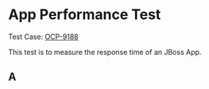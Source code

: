 # App Performance Test

Test Case: [OCP-9188](https://polarion.engineering.redhat.com/polarion/#/project/OSE/workitem?id=OCP-9188)

This test is to measure the response time of an JBoss App.

## A
